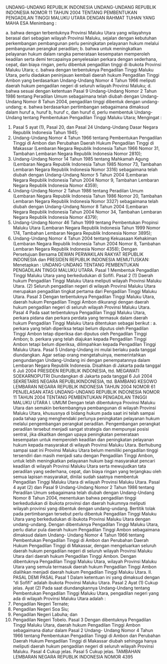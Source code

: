  UNDANG-UNDANG REPUBLIK INDONESIA UNDANG-UNDANG REPUBLIK INDONESIA NOMOR 11 TAHUN 2004 TENTANG PEMBENTUKAN PENGADILAN TINGGI MALUKU UTARA
DENGAN RAHMAT TUHAN YANG MAHA ESA
Menimbang :

a. bahwa dengan terbentuknya Provinsi Maluku Utara yang wilayahnya berasal dari sebagian wilayah Provinsi Maluku, sejalan dengan kebutuhan perkembangan pembangunan perlu peningkatan pelayanan hukum melalui pembangunan perangkat peradilan;
b. bahwa untuk meningkatkan pelayanan hukum dalam rangka pemerataan kesempatan memperoleh keadilan serta demi tercapainya penyelesaian perkara dengan sederhana, cepat, dan biaya ringan, perlu dibentuk pengadilan tinggi di ibukota Provinsi Maluku Utara;
c. bahwa dengan terbentuknya Pengadilan Tinggi Maluku Utara, perlu diadakan peninjauan kembali daerah hukum Pengadilan Tinggi Ambon yang berdasarkan Undang-Undang Nomor 4 Tahun 1966 meliputi daerah hukum pengadilan negeri di seluruh wilayah Provinsi Maluku;
d. bahwa sesuai dengan ketentuan Pasal 9 Undang-Undang Nomor 2 Tahun 1986 tentang Peradilan Umum sebagaimana telah diubah dengan Undang-Undang Nomor 8 Tahun 2004, pengadilan tinggi dibentuk dengan undang-undang;
e. bahwa berdasarkan pertimbangan sebagaimana dimaksud dalam huruf a, huruf b, huruf c, dan huruf d, perlu membentuk Undang- Undang tentang Pembentukan Pengadilan Tinggi Maluku Utara;
Mengingat :

1. Pasal 5 ayat (1), Pasal 20, dan Pasal 24 Undang-Undang Dasar Negara Republik Indonesia Tahun 1945;
2. Undang-Undang Nomor 4 Tahun 1966 tentang Pembentukan Pengadilan Tinggi di Ambon dan Perubahan Daerah Hukum Pengadilan Tinggi di Makassar (Lembaran Negara Republik Indonesia Tahun 1966 Nomor 31, Tambahan Lembaran Negara Republik Indonesia Nomor 2810);
3. Undang-Undang Nomor 14 Tahun 1985 tentang Mahkamah Agung (Lembaran Negara Republik Indonesia Tahun 1985 Nomor 73, Tambahan Lembaran Negara Republik Indonesia Nomor 3316) sebagaimana telah diubah dengan Undang-Undang Nomor 5 Tahun 2004 (Lembaran Negara Republik Indonesia Tahun 2004 Nomor 9, Tambahan Lembaran Negara Republik Indonesia Nomor 4359);
4. Undang-Undang Nomor 2 Tahun 1986 tentang Peradilan Umum (Lembaran Negara Republik Indonesia Tahun 1986 Nomor 20, Tambahan Lembaran Negara Republik Indonesia Nomor 3327) sebagaimana telah diubah dengan Undang-Undang Nomor 8 Tahun 2004 (Lembaran Negara Republik Indonesia Tahun 2004 Nomor 34, Tambahan Lembaran Negara Republik Indonesia Nomor 4379);
5. Undang-Undang Nomor 46 Tahun 1999 tentang Pembentukan Propinsi Maluku Utara (Lembaran Negara Republik Indonesia Tahun 1999 Nomor 174, Tambahan Lembaran Negara Republik Indonesia Nomor 3895);
6. Undang-Undang Nomor 4 Tahun 2004 tentang Kekuasaan Kehakiman (Lembaran Negara Republik Indonesia Tahun 2004 Nomor 8, Tambahan Lembaran Negara Republik Indonesia Nomor 4358); Dengan Persetujuan Bersama DEWAN PERWAKILAN RAKYAT REPUBLIK INDONESIA dan PRESIDEN REPUBLIK INDONESIA
MEMUTUSKAN:
 Menetapkan : UNDANG-UNDANG TENTANG PEMBENTUKAN PENGADILAN TINGGI MALUKU UTARA.
Pasal 1
Membentuk Pengadilan Tinggi Maluku Utara yang berkedudukan di Sofifi.
Pasal 2
(1) Daerah hukum Pengadilan Tinggi Maluku Utara meliputi wilayah Provinsi Maluku Utara.
(2) Seluruh pengadilan negeri di wilayah Provinsi Maluku Utara merupakan pengadilan tingkat pertama dari Pengadilan Tinggi Maluku Utara.
Pasal 3
Dengan terbentuknya Pengadilan Tinggi Maluku Utara, daerah hukum Pengadilan Tinggi Ambon dikurangi dengan daerah hukum pengadilan negeri di seluruh wilayah Provinsi Maluku Utara.
Pasal 4
Pada saat terbentuknya Pengadilan Tinggi Maluku Utara, perkara pidana dan perkara perdata yang termasuk dalam daerah hukum Pengadilan Tinggi Maluku Utara ditentukan sebagai berikut :
a. perkara yang telah diperiksa tetapi belum diputus oleh Pengadilan Tinggi Ambon tetap diperiksa dan diputus oleh Pengadilan Tinggi Ambon;
b. perkara yang telah diajukan kepada Pengadilan Tinggi Ambon tetapi belum diperiksa, dilimpahkan kepada Pengadilan Tinggi Maluku Utara.
Pasal 5
Undang-Undang ini mulai berlaku pada tanggal diundangkan.
Agar setiap orang mengetahuinya, memerintahkan pengundangan Undang-Undang ini dengan penempatannya dalam Lembaran Negara Republik Indonesia. Disahkan di Jakarta pada tanggal 6 Juli 2004 PRESIDEN REPUBLIK INDONESIA, ttd. MEGAWATI SOEKARNOPUTRI Diundangkan di Jakarta pada tanggal 6 Juli 2004 SEKRETARIS NEGARA REPUBLIKINDONESIA, ttd. BAMBANG KESOWO LEMBARAN NEGARA REPUBLIK INDONESIA TAHUN 2004 NOMOR 61 PENJELASAN ATAS UNDANG-UNDANG REPUBLIK INDONESIA NOMOR 11 TAHUN 2004 TENTANG PEMBENTUKAN PENGADILAN TINGGI MALUKU UTARA I. UMUM Dengan telah dibentuknya Provinsi Maluku Utara dan semakin berkembangnya pembangunan di wilayah Provinsi Maluku Utara, khususnya di bidang hukum pada saat ini telah sampai pada tahap yang menghendaki perlunya peningkatan pelayanan hukum melalui pengembangan perangkat peradilan. Pengembangan perangkat peradilan tersebut menjadi sangat strategis dan mempunyai posisi sentral, jika dikaitkan dengan upaya peningkatan pemerataan kesempatan untuk memperoleh keadilan dan peningkatan pelayanan hukum kepada masyarakat di wilayah Provinsi Maluku Utara. Berhubung sampai saat ini Provinsi Maluku Utara belum memiliki pengadilan tinggi tersendiri dan masih menjadi satu dengan Pengadilan Tinggi Ambon, untuk lebih meningkatkan pelayanan hukum bagi masyarakat pencari keadilan di wilayah Provinsi Maluku Utara serta mewujudkan tata peradilan yang sederhana, cepat, dan biaya ringan yang terjangkau oleh semua lapisan masyarakat, dinilai sudah saatnya membentuk Pengadilan Tinggi Maluku Utara di wilayah Provinsi Maluku Utara. Pasal 4 ayat (2) dan Pasal 9 Undang-Undang Nomor 2 Tahun 1986 tentang Peradilan Umum sebagaimana telah diubah dengan Undang-Undang Nomor 8 Tahun 2004, menentukan bahwa pengadilan tinggi berkedudukan di ibukota provinsi dan daerah hukumnya meliputi wilayah provinsi yang dibentuk dengan undang-undang. Bertitik tolak pada pertimbangan tersebut perlu dibentuk Pengadilan Tinggi Maluku Utara yang berkedudukan di ibukota Provinsi Maluku Utara dengan undang-undang. Dengan dibentuknya Pengadilan Tinggi Maluku Utara, perlu diatur pula daerah hukum Pengadilan Tinggi Ambon sebagaimana dimaksud dalam Undang- Undang Nomor 4 Tahun 1966 tentang Pembentukan Pengadilan Tinggi di Ambon dan Perubahan Daerah Hukum Pengadilan Tinggi di Makassar, dengan mengeluarkan seluruh daerah hukum pengadilan negeri di seluruh wilayah Provinsi Maluku Utara dari daerah hukum Pengadilan Tinggi Ambon. Dengan dibentuknya Pengadilan Tinggi Maluku Utara, wilayah Provinsi Maluku Utara yang semula termasuk daerah hukum Pengadilan Tinggi Ambon dialihkan menjadi daerah hukum Pengadilan Tinggi Maluku Utara. II. PASAL DEMI PASAL
Pasal 1
Dalam ketentuan ini yang dimaksud dengan “di Sofifi” adalah ibukota Provinsi Maluku Utara.
Pasal 2
Ayat (1) Cukup jelas. Ayat (2) Pada saat diundangkannya Undang-Undang tentang Pembentukan Pengadilan Tinggi Maluku Utara, pengadilan negeri yang ada di wilayah Provinsi Maluku Utara adalah :
1. Pengadilan Negeri Ternate;
2. Pengadilan Negeri Soa Siu;
3. Pengadilan Negeri Labuha; dan
4. Pengadilan Negeri Tobelo.
Pasal 3
Dengan dibentuknya Pengadilan Tinggi Maluku Utara, daerah hukum Pengadilan Tinggi Ambon sebagaimana diatur dalam Pasal 2 Undang- Undang Nomor 4 Tahun 1966 tentang Pembentukan Pengadilan Tinggi di Ambon dan Perubahan Daerah Hukum Pengadilan Tinggi di Makassar diubah sehingga hanya meliputi daerah hukum pengadilan negeri di seluruh wilayah Provinsi Maluku.
Pasal 4
Cukup jelas.
Pasal 5
Cukup jelas. TAMBAHAN LEMBARAN NEGARA REPUBLIK INDONESIA NOMOR 4395